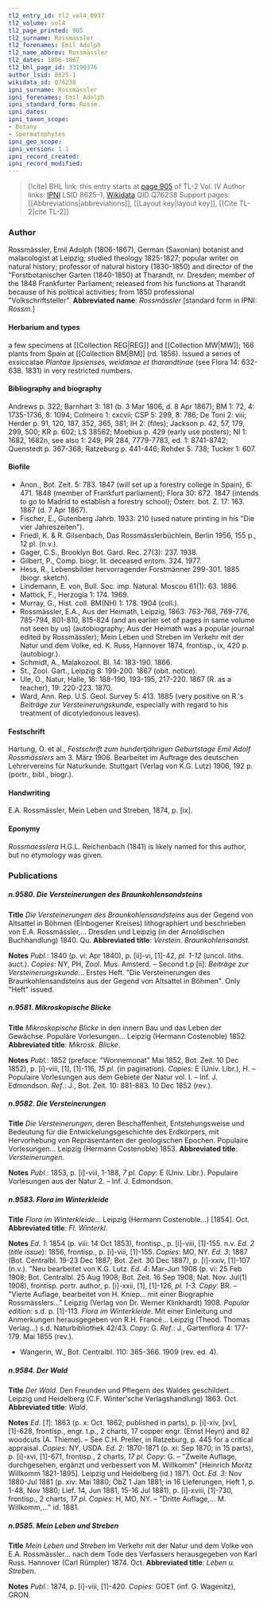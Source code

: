 ```yaml
---
tl2_entry_id: tl2_vol4_0937
tl2_volume: vol4
tl2_page_printed: 905
tl2_surname: Rossmässler
tl2_forenames: Emil Adolph
tl2_name_abbrev: Rossmässler
tl2_dates: 1806-1867
tl2_bhl_page_id: 33190376
author_lsid: 8625-1
wikidata_id: Q76238
ipni_surname: Rossmässler
ipni_forenames: Emil Adolph
ipni_standard_form: Rossm.
ipni_dates: 
ipni_taxon_scope: 
- Botany
- Spermatophytes
ipni_geo_scope: 
ipni_version: 1.1
ipni_record_created: 
ipni_record_modified:
---
```


> [!cite] BHL link: this entry starts at [page 905](https://www.biodiversitylibrary.org/page/33190376) of TL-2 Vol. IV
> Author links: [IPNI](https://www.ipni.org/a/8625-1) LSID 8625-1, [Wikidata](https://www.wikidata.org/wiki/Q76238) QID Q76238
> Support pages: [[Abbreviations|abbreviations]], [[Layout key|layout key]], [[Cite TL-2|cite TL-2]]

### Author

Rossmässler, Emil Adolph (1806-1867), German (Saxonian) botanist and malacologist at Leipzig; studied theology 1825-1827; popular writer on natural history; professor of natural history (1830-1850) and director of the "Forstbotanischer Garten (1840-1850) at Tharandt, nr. Dresden; member of the 1848 Frankfurter Parliament; released from his functions at Tharandt because of his political activities; from 1850 professional "Volkschriftsteller". 
**Abbreviated name**: *Rossmässler* \[standard form in IPNI: *Rossm.*\]

#### Herbarium and types

a few specimens at [[Collection REG|REG]] and [[Collection MW|MW]]; 166 plants from Spain at [[Collection BM|BM]] (rd. 1856). Issued a series of exsiccatae *Plantae lipsienses, weidanae et tharandtinae* (see Flora 14: 632-638. 1831) in very restricted numbers.

#### Bibliography and biography

Andrews p. 322; Barnhart 3: 181 (b. 3 Mar 1806, d. 8 Apr 1867); BM 1: 72, 4: 1735-1736, 8: 1094; Colmeiro 1: cxcvii; CSP 5: 299, 8: 786; De Toni 2: viii; Herder p. 91, 120, 187, 352, 365, 381; IH 2: (files); Jackson p. 42, 57, 179, 299, 500; KR p. 602; LS 38562; Moebius p. 429 (early use posters); NI 1: 1682, 1682n, see also 1: 249; PR 284, 7779-7783, ed. 1: 8741-8742; Quenstedt p. 367-368; Ratzeburg p. 441-446; Rehder 5: 738; Tucker 1: 607.

#### Biofile

- Anon., Bot. Zeit. 5: 783. 1847 (will set up a forestry college in Spain), 6: 471. 1848 (member of Frankfurt parliament); Flora 30: 672. 1847 (intends to go to Madrid to establish a forestry school); Österr. bot. Z. 17: 163. 1867 (d. 7 Apr 1867).
- Fischer, E., Gutenberg Jahrb. 1933: 210 (used nature printing in his "Die vier Jahreszeiten").
- Friedl, K. & R. Gilsenbach, Das Rossmässlerbüchlein, Berlin 1956, 155 p., 12 pl. (n.v.).
- Gager, C.S., Brooklyn Bot. Gard. Rec. 27(3): 237. 1938.
- Gilbert, P., Comp. biogr. lit. deceased entom. 324. 1977.
- Hess, R., Lebensbilder hervorragender Forstmänner 299-301. 1885 (biogr. sketch).
- Lindemann, E. von, Bull. Soc. imp. Natural. Moscou 61(1): 63. 1886.
- Mattick, F., Herzogia 1: 174. 1969.
- Murray, G., Hist. coll. BM(NH) 1: 178. 1904 (coll.).
- Rossmässler, E.A., Aus der Heimath, Leipzig, 1863: 763-768, 769-776, 785-794, 801-810, 815-824 (and an earlier set of pages in same volume not seen by us) (autobiography; Aus der Heimath was a popular journal edited by Rossmässler); Mein Leben und Streben im Verkehr mit der Natur und dem Volke, ed. K. Russ, Hannover 1874, frontisp., ix, 420 p. (autobiogr.).
- Schmidt, A., Malakozool. Bl. 14: 183-190. 1866.
- St., Zool. Gart., Leipzig 8: 199-200. 1867 (obit. notice).
- Ule, O., Natur, Halle, 16: 188-190, 193-195, 217-220. 1867 (R. as a teacher), 19: 220-223. 1870.
- Ward, Ann. Rep. U.S. Geol. Survey 5: 413. 1885 (very positive on R.'s *Beiträge zur Versteinerungskunde*, especially with regard to his treatment of dicotyledonous leaves).

#### Festschrift

Hartung, O. et al., *Festschrift zum hundertjährigen Geburtstage Emil Adolf Rossmässlers* am 3. März 1906. Bearbeitet im Auftrage des deutschen Lehrervereins für Naturkunde. Stuttgart (Verlag von K.G. Lutz) 1906, 192 p. (portr., bibl., biogr.).

#### Handwriting

E.A. Rossmässler, Mein Leben und Streben, 1874, p. \[ix\].

#### Eponymy

*Rossmaesslera* H.G.L. Reichenbach (1841) is likely named for this author, but no etymology was given.

### Publications

##### n.9580. Die Versteinerungen des Braunkohlensandsteins

**Title**
*Die Versteinerungen des Braunkohlensandsteins* aus der Gegend von Altsattel in Böhmen (Elnbogener Kreises) lithographiert und beschrieben von E.A. Rossmässler,... Dresden und Leipzig (in der Arnoldischen Buchhandlung) 1840. Qu.
**Abbreviated title**: *Verstein. Braunkohlensandst.*

**Notes**
*Publ*.: 1840 (p. vi: Apr 1840), p. \[ii\]-vi, \[1\]-42, *pl. 1-12* (uncol. liths. auct.). *Copies*: NY, PH, Zool. Mus. Amsterd. – Second t.p \[ii\]: *Beiträge zur Versteinerungskunde*... Erstes Heft. "Die Versteinerungen des Braunkohlensandsteins aus der Gegend von Altsattel in Böhmen". Only "Heft" issued.

##### n.9581. Mikroskopische Blicke

**Title**
*Mikroskopische Blicke* in den innern Bau und das Leben der Gewächse. Populäre Vorlesungen... Leipzig (Hermann Costenoble) 1852.
**Abbreviated title**: *Mikrosk. Blicke*.

**Notes**
*Publ*.: 1852 (preface: "Wonnemonat" Mai 1852, Bot. Zeit. 10 Dec 1852), p. \[i\]-viii, \[1\], \[1\]-116, *15 pl*. (in pagination). *Copies*: E (Univ. Libr.), H. – Populaire Vorlesungen aus dem Gebiete der Natur vol. I. – Inf. J. Edmondson.
*Ref*.: J., Bot. Zeit. 10: 881-883. 10 Dec 1852 (rev.).

##### n.9582. Die Versteinerungen

**Title**
*Die Versteinerungen*, deren Beschaffenheit, Entstehungsweise und Bedeutung für die Entwickelungsgeschichte des Erdkörpers, mit Hervorhebung von Repräsentanten der geologischen Epochen. Populaire Vorlesungen... Leipzig (Hermann Costenoble) 1853.
**Abbreviated title**: *Versteinerungen*.

**Notes**
*Publ*.: 1853, p. \[i\]-viii, 1-188, *7 pl. Copy*: E (Univ. Libr.). Populaire Vorlesungen aus der Natur 2. – Inf. J. Edmondson.

##### n.9583. Flora im Winterkleide

**Title**
*Flora im Winterkleide*... Leipzig (Hermann Costenoble...) \[1854\]. Oct.
**Abbreviated title**: *Fl. Winterkl*.

**Notes**
*Ed. 1*: 1854 (p. viii: 14 Oct 1853), frontisp., p. \[i\]-viii, \[1\]-155. n.v.
*Ed. 2* (*title issue*): 1856, frontisp., p. \[i\]-viii, \[1\]-155. *Copies*: MO, NY.
*Ed. 3*: 1887 (Bot. Centralbl. 19-23 Dec 1887; Bot. Zeit. 30 Dec 1887), p. \[i\]-xxiv, \[1\]-107 (n.v.). "Neu bearbeitet von K.G. Lutz.
*Ed. 4*: Mar-Jun 1908 (p. vi: 25 Feb 1908; Bot. Centralbl. 25 Aug 1908; Bot. Zeit. 16 Sep 1908; Nat. Nov. Jul(1) 1908), frontisp. portr. author, p. \[i\]-xxii, \[1\], \[1\]-126, *pl. 1-3. Copy*: BR. – "Vierte Auflage, bearbeitet von H. Kniep... mit einer Biographie Rossmässlers..." Leipzig (Verlag von Dr. Werner Klinkhardt) 1908.
*Popular edition*: s.d. p. \[1\]-113. *Flora im Winterkleide*. Mit einer Einleitung und Anmerkungen herausgegeben von R.H. Francé... Leipzig (Theod. Thomas Verlag...) s.d. Naturbibliothek 42/43. *Copy*: G.
*Ref*.: J., Gartenflora 4: 177-179. Mai 1855 (rev.).
- Wangerin, W., Bot. Centralbl. 110: 365-366. 1909 (rev. ed. 4).

##### n.9584. Der Wald

**Title**
*Der Wald*. Den Freunden und Pflegern des Waldes geschildert... Leipzig und Heidelberg (C.F. Winter'sche Verlagshandlung) 1863. Oct.
**Abbreviated title**: *Wald*.

**Notes**
*Ed*. \[*1*\]: 1863 (p. x: Oct. 1862; published in parts), p. \[i\]-xiv, \[xv\], \[1\]-628, frontisp., engr. t.p., 2 charts, 17 copper engr. (Ernst Heyn) and 82 woodcuts (A. Thieme). – See C.H. Preller, in Ratzeburg, p. 445 for a critical appraisal. *Copies*: NY, USDA.
*Ed. 2*: 1870-1871 (p. xi: Sep 1870; in 15 parts), p. \[i\]-xvi, \[1\]-671, frontisp., 2 charts, *17 pl. Copy*: G. – "Zweite Auflage, durchgesehen, ergänzt und verbessert von M. Willkomm" \[Heinrich Moritz Willkomm 1821-1895\]. Leipzig und Heidelberg (id.) 1871. Oct.
*Ed. 3*: Nov 1880-Jul 1881 (p. xiv: Mai 1880; ÖbZ 1 Jan 1881; in 16 Lieferungen, Heft 1, p. 1-48, Nov 1880; Lief. 14, Jun 1881, 15-16 Jul 1881), p. \[i\]-xviii, \[1\]-730, frontisp., 2 charts, *17 pl. Copies*: H, MO, NY. – "Dritte Auflage,... M. Willkomm,..." id. 1881.

##### n.9585. Mein Leben und Streben

**Title**
*Mein Leben und Streben* im Verkehr mit der Natur und dem Volke von E.A. Rossmässler... nach dem Tode des Verfassers herausgegeben von Karl Russ. Hannover (Carl Rümpler) 1874. Oct.
**Abbreviated title**: *Leben u. Streben*.

**Notes**
*Publ*.: 1874, p. \[i\]-viii, \[1\]-420. *Copies*: GOET (inf. G. Wagenitz), GRON.

